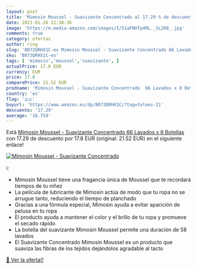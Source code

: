 ```yaml
---
layout: post
title: 'Mimosin Moussel - Suavizante Concentrado al 17.29 % de descuento'
date: 2021-01-26 12:38:36
image: 'https://m.media-amazon.com/images/I/51aFNHTp4RL._SL200_.jpg'
comments: true
category: ofertas
author: ring
slug: 'B073QRHX1C-es Mimosin Moussel - Suavizante Concentrado 66 Lavados x 8...'
sku: 'B073QRHX1C-es'
tags: [ 'mimosin','moussel','suavizante', ]
actualPrice: 17.8 EUR
currency: EUR
price: 17.8
comparePrice: 21.52 EUR
prodname: 'Mimosin Moussel - Suavizante Concentrado  66 Lavados x 8 Botellas'
country: 'es'
flag: '🇪🇸'
buyurl: 'https://www.amazon.es/dp/B073QRHX1C/?tag=tolees-21'
descuento: '17.29'
average: '18.759'
---
```


Está [Mimosin Moussel - Suavizante Concentrado  66 Lavados x 8 Botellas](https://www.amazon.es/dp/B073QRHX1C/?tag=tolees-21) con 17.29 de descuento por 17.8 EUR (original: 21.52 EUR) en el siguiente enlace!

[![Mimosin Moussel - Suavizante Concentrado](https://m.media-amazon.com/images/I/51aFNHTp4RL._SL200_.jpg)](https://www.amazon.es/dp/B073QRHX1C/?tag=tolees-21)

ℹ️:

- Mimosin Moussel tiene una fragancia única de Moussel que te recordará tiempos de tu niñez
- La película de lubricante de Mimosin actúa de modo que tu ropa no se arrugue tanto, reduciendo el tiempo de planchado
- Gracias a una fórmula especial, Mimosin ayuda a evitar aparición de pelusa en tu ropa
- El producto ayuda a mantener el color y el brillo de tu ropa y promueve el secado rápido
- La botella del suavizante Mimosin Moussel permite una duración de 58 lavados
- El Suavizante Concentrado Mimosin Moussel es un producto que suaviza las fibras de los tejidos dejándolos agradable al tacto

[🛒 Ver la oferta!!](https://www.amazon.es/dp/B073QRHX1C/?tag=tolees-21)
